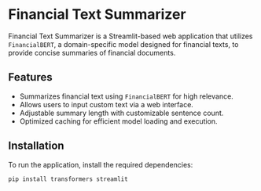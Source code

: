 # Financial Text Summarizer

Financial Text Summarizer is a Streamlit-based web application that utilizes `FinancialBERT`, a domain-specific model designed for financial texts, to provide concise summaries of financial documents.

## Features

- Summarizes financial text using `FinancialBERT` for high relevance.
- Allows users to input custom text via a web interface.
- Adjustable summary length with customizable sentence count.
- Optimized caching for efficient model loading and execution.

## Installation

To run the application, install the required dependencies:

```bash
pip install transformers streamlit
